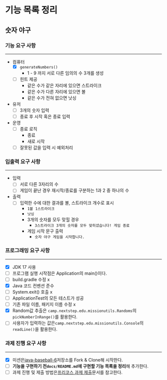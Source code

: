 # 기능 목록 정리

## 숫자 야구

### 기능 요구 사항

---

- 컴퓨터
    - [x]  `generateNumbers()`
        - 1 - 9 까지 서로 다른 임의의 수 3개를 생성
    - [ ]  힌트 제공
        - 같은 수가 같은 자리에 있으면 스트라이크
        - 같은 수가 다른 자리에 있으면 볼
        - 같은 수가 전혀 없으면 낫싱
- 유저
    - [ ]  3개의 숫자 입력
    - [ ]  종료 후 시작 혹은 종료 입력
- 운영
    - [ ]  종료 로직
        - 종료
        - 새로 시작
    - [ ]  잘못된 값을 입력 시 예외처리

### 입출력 요구 사항

---

- 입력
    - [ ]  서로 다른 3자리의 수
    - [ ]  게임이 끝난 경우 재시작/종료를 구분하는 1과 2 중 하나의 수
- 출력
    - [ ]  입력한 수에 대한 결과를 볼, 스트라이크 개수로 표시
        - `1볼 1스트라이크`
        - `낫싱`
        - 3개의 숫자를 모두 맞힐 경우
            - `3스트라이크
              3개의 숫자를 모두 맞히셨습니다! 게임 종료`
        - 게임 시작 문구 출력
            - `숫자 야구 게임을 시작합니다.`

### 프로그래밍 요구 사항

---

- [x]  JDK 17 사용
- [ ]  프로그램 실행 시작점은 Application의 main()이다.
- [ ]  build.gradle 수정 x
- [x]  Java 코드 컨벤션 준수
- [ ]  System.exit() 호출 x
- [ ]  ApplicationTest의 모든 테스트가 성공
- [ ]  기존 파일 이름, 패키지 이름 수정 x
- [x]  Random값 추출은 `camp.nextstep.edu.missionutils.Randoms`의`pickNumberInRange()`를 활용한다.
- [ ]  사용자가 입력하는 값은`camp.nextstep.edu.missionutils.Console`의`readLine()`을 활용한다.

### 과제 진행 요구 사항

---

- [x]  미션은[java-baseball-6](https://github.com/woowacourse-precourse/java-baseball-6)저장소를 Fork & Clone해 시작한다.
- [ ]  **기능을 구현하기 전`docs/README.md`에 구현할 기능 목록을 정리**해 추가한다.
- [ ]  과제 진행 및 제출 방법은[프리코스 과제 제출](https://github.com/woowacourse/woowacourse-docs/tree/master/precourse)문서를 참고한다.